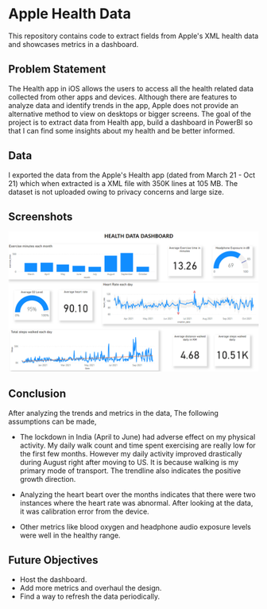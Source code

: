 # Apple Health Data 

This repository contains code to extract fields from Apple's XML health data and showcases metrics in a dashboard.  

## Problem Statement 

The Health app in iOS allows the users to access all the health related data collected from other apps and devices. Although there are features to analyze data and identify trends in the app, Apple does not provide an alternative method to view on desktops or bigger screens. The goal of the project is to extract data from Health app, build a dashboard in PowerBI so that I can find some insights about my health and be better informed.

## Data 

I exported the data from the Apple's Health app (dated from March 21 - Oct 21) which when extracted is a XML file with 350K lines at 105 MB. The dataset is not uploaded owing to privacy concerns and large size. 

## Screenshots 

![alt text](https://github.com/Nirmalyan/health_data_visualization/blob/main/screenshots/health_report.png?raw=True)

## Conclusion 

After analyzing the trends and metrics in the data, The following assumptions can be made, 

* The lockdown in India (April to June) had adverse effect on my physical activity. My daily walk count and time spent exercising are really low for the first few months. However my daily activity improved drastically during August right after moving to US. It is because walking is my primary mode of transport. The trendline also indicates the positive growth direction. 

* Analyzing the heart beart over the months indicates that there were two instances where the heart rate was abnormal. After looking at the data, it was calibration error from the device. 

* Other metrics like blood oxygen and headphone audio exposure levels were well in the healthy range. 

## Future Objectives 

* Host the dashboard.
* Add more metrics and overhaul the design.
* Find a way to refresh the data periodically.  